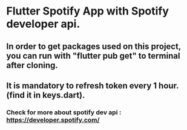 # Flutter Spotify App with Spotify developer api.
## In order to get packages used on this project, you can run with "flutter pub get" to terminal after cloning.
## It is mandatory to refresh token every 1 hour.(find it in keys.dart).

### Check for more about spotify dev api : https://developer.spotify.com/
